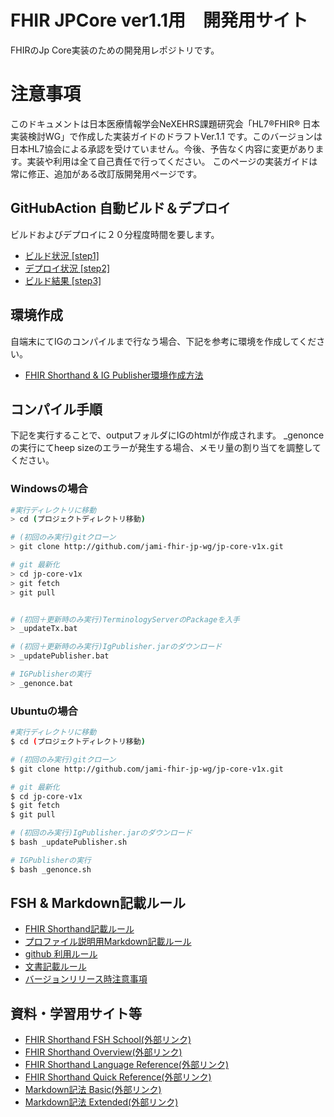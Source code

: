 # FHIR JPCore ver1.1用　開発用サイト
FHIRのJp Core実装のための開発用レポジトリです。

# 注意事項
このドキュメントは日本医療情報学会NeXEHRS課題研究会「HL7®FHIR® 日本実装検討WG」で作成した実装ガイドのドラフトVer.1.1 です。このバージョンは日本HL7協会による承認を受けていません。今後、予告なく内容に変更があります。実装や利用は全て自己責任で行ってください。
このページの実装ガイドは常に修正、追加がある改訂版開発用ページです。

## GitHubAction 自動ビルド＆デプロイ
ビルドおよびデプロイに２０分程度時間を要します。
* [ビルド状況 [step1]](https://github.com/jami-fhir-jp-wg/jp-core-v1x/actions)
* [デプロイ状況 [step2]](https://github.com/jami-fhir-jp-wg/jp-core-v1xpages/actions)
* [ビルド結果 [step3]](https://jami-fhir-jp-wg.github.io/jp-core-v1xpages/index.html)

## 環境作成
自端末にてIGのコンパイルまで行なう場合、下記を参考に環境を作成してください。
* [FHIR Shorthand & IG Publisher環境作成方法](docs/environment.md)

## コンパイル手順
下記を実行することで、outputフォルダにIGのhtmlが作成されます。
_genonceの実行にてheep sizeのエラーが発生する場合、メモリ量の割り当てを調整してください。

### Windowsの場合
``` sh
#実行ディレクトリに移動
> cd (プロジェクトディレクトリ移動)

# (初回のみ実行)gitクローン
> git clone http://github.com/jami-fhir-jp-wg/jp-core-v1x.git

# git 最新化
> cd jp-core-v1x
> git fetch
> git pull


# (初回＋更新時のみ実行)TerminologyServerのPackageを入手
> _updateTx.bat

# (初回＋更新時のみ実行)IgPublisher.jarのダウンロード
> _updatePublisher.bat

# IGPublisherの実行
> _genonce.bat
```

### Ubuntuの場合
``` sh
#実行ディレクトリに移動
$ cd (プロジェクトディレクトリ移動)

# (初回のみ実行)gitクローン
$ git clone http://github.com/jami-fhir-jp-wg/jp-core-v1x.git

# git 最新化
$ cd jp-core-v1x
$ git fetch
$ git pull

# (初回のみ実行)IgPublisher.jarのダウンロード
$ bash _updatePublisher.sh

# IGPublisherの実行
$ bash _genonce.sh
```

## FSH & Markdown記載ルール
* [FHIR Shorthand記載ルール](docs/fishingrule.md)
* [プロファイル説明用Markdown記載ルール](docs/template_intronotes.md)
* [github 利用ルール](docs/githubflow.md)
* [文書記載ルール](docs/ig_rules.md)
* [バージョンリリース時注意事項](docs/for-release.md)

## 資料・学習用サイト等
* [FHIR Shorthand FSH School(外部リンク)](https://fshschool.org/)
* [FHIR Shorthand Overview(外部リンク)](https://build.fhir.org/ig/HL7/fhir-shorthand/overview.html)
* [FHIR Shorthand Language Reference(外部リンク)](https://build.fhir.org/ig/HL7/fhir-shorthand/reference.html)
* [FHIR Shorthand Quick Reference(外部リンク)](https://build.fhir.org/ig/HL7/fhir-shorthand/FSHQuickReference.pdf)
* [Markdown記法 Basic(外部リンク)](https://www.markdownguide.org/basic-syntax/)
* [Markdown記法 Extended(外部リンク)](https://www.markdownguide.org/extended-syntax/)
